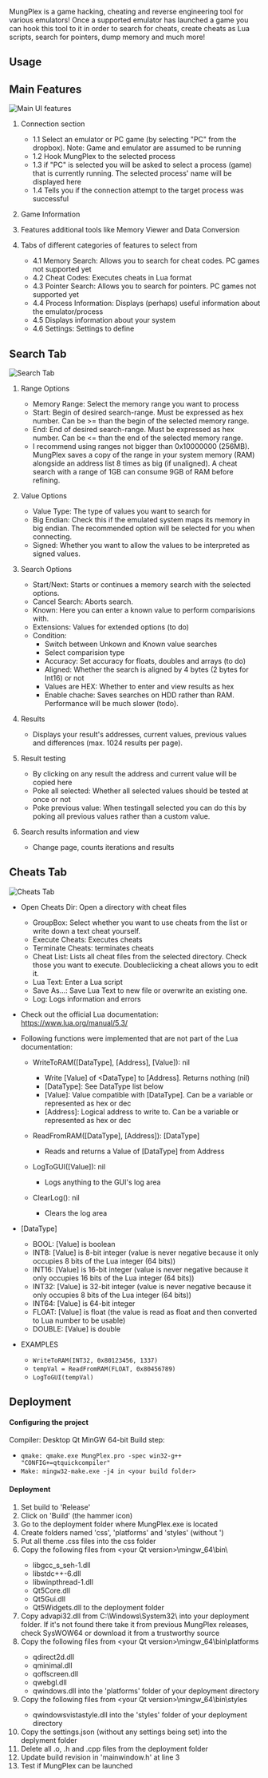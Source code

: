 MungPlex is a game hacking, cheating and reverse engineering tool for various emulators! Once a supported emulator has launched a game you can hook this tool to it in order to search for cheats, create cheats as Lua scripts, search for pointers, dump memory and much more!

## Usage

## Main Features
![Main UI features](https://github.com/CosmoCortney/MungPlex/tree/master/readme_files/ui01.png?raw=true)

1. Connection section
   - 1.1 Select an emulator or PC game (by selecting "PC" from the dropbox). Note: Game and emulator are assumed to be running
   - 1.2 Hook MungPlex to the selected process
   - 1.3 if "PC" is selected you will be asked to select a process (game) that is currently running. The selected process' name will be displayed here
   - 1.4 Tells you if the connection attempt to the target process was successful

2. Game Information
3. Features additional tools like Memory Viewer and Data Conversion

4. Tabs of different categories of features to select from
   - 4.1 Memory Search: Allows you to search for cheat codes. PC games not supported yet
   - 4.2 Cheat Codes: Executes cheats in Lua format
   - 4.3 Pointer Search: Allows you to search for pointers. PC games not supported yet
   - 4.4 Process Information: Displays (perhaps) useful information about the emulator/process
   - 4.5 Displays information about your system
   - 4.6 Settings: Settings to define

## Search Tab

![Search Tab](https://github.com/CosmoCortney/MungPlex/tree/master/readme_files/ui02.png?raw=true)

1. Range Options
   - Memory Range: Select the memory range you want to process
   - Start: Begin of desired search-range. Must be expressed as hex number. Can be >= than the begin of the selected memory range.
   - End: End of desired search-range. Must be expressed as hex number. Can be <= than the end of the selected memory range.
   - I recommend using ranges not bigger than 0x10000000 (256MB). MungPlex saves a copy of the range in your system memory (RAM) alongside an address list 8 times as big (if unaligned). A cheat search with a range of 1GB can consume 9GB of RAM before refining.

2. Value Options
   - Value Type: The type of values you want to search for
   - Big Endian: Check this if the emulated system maps its memory in big endian. The recommended option will be selected for you when connecting.
   - Signed: Whether you want to allow the values to be interpreted as signed values.

3. Search Options
   - Start/Next: Starts or continues a memory search with the selected options.
   - Cancel Search: Aborts search.
   - Known: Here you can enter a known value to perform comparisions with.
   - Extensions: Values for extended options (to do)
   - Condition: 
     - Switch between Unkown and Known value searches
     - Select comparision type
     - Accuracy: Set accuracy for floats, doubles and arrays (to do)
     - Aligned: Whether the search is aligned by 4 bytes (2 bytes for Int16) or not
     - Values are HEX: Whether to enter and view results as hex
     - Enable chache: Saves searches on HDD rather than RAM. Performance will be much slower (todo).

4. Results
   - Displays your result's addresses, current values, previous values and differences (max. 1024 results per page).

5. Result testing
   - By clicking on any result the address and current value will be copied here
   - Poke all selected: Whether all selected values should be tested at once or not
   - Poke previous value: When testingall selected you can do this by poking all previous values rather than a custom value.

6. Search results information and view
   - Change page, counts iterations and results   


## Cheats Tab

![Cheats Tab](https://github.com/CosmoCortney/MungPlex/tree/master/readme_files/ui03.png?raw=true)

- Open Cheats Dir: Open a directory with cheat files
  - GroupBox: Select whether you want to use cheats from the list or write down a text cheat yourself.
  - Execute Cheats: Executes cheats
  - Terminate Cheats: terminates cheats
  - Cheat List: Lists all cheat files from the selected directory. Check those you want to execute. Doubleclicking a cheat allows you to edit it.
  - Lua Text: Enter a Lua script
  - Save As...: Save Lua Text to new file or overwrite an existing one.
  - Log: Logs information and errors

- Check out the official Lua documentation: https://www.lua.org/manual/5.3/

- Following functions were implemented that are not part of the Lua documentation:
  - WriteToRAM([DataType], [Address], [Value]): nil
    - Write [Value] of <DataType] to [Address]. Returns nothing (nil)
    - [DataType]: See DataType list below
    - [Value]: Value compatible with [DataType]. Can be a variable or represented as hex or dec
    - [Address]: Logical address to write to. Can be a variable or represented as hex or dec

  - ReadFromRAM([DataType], [Address]): [DataType]
    - Reads and returns a Value of [DataType] from Address

  - LogToGUI([Value]): nil
    - Logs anything to the GUI's log area

  - ClearLog(): nil
    - Clears the log area

- [DataType]
  - BOOL: [Value] is boolean
  - INT8: [Value] is 8-bit integer (value is never negative because it only occupies 8 bits of the Lua integer (64 bits))
  - INT16: [Value] is 16-bit integer (value is never negative because it only occupies 16 bits of the Lua integer (64 bits))
  - INT32: [Value] is 32-bit integer (value is never negative because it only occupies 8 bits of the Lua integer (64 bits))
  - INT64: [Value] is 64-bit integer
  - FLOAT: [Value] is float (the value is read as float and then converted to Lua number to be usable)
  - DOUBLE: [Value] is double
  
- EXAMPLES
  - `WriteToRAM(INT32, 0x80123456, 1337)`
  - `tempVal = ReadFromRAM(FLOAT, 0x80456789)`
  - `LogToGUI(tempVal)`


## Deployment

#### Configuring the project
Compiler: Desktop Qt <your version> MinGW 64-bit
Build step:
-	`qmake: qmake.exe MungPlex.pro -spec win32-g++ "CONFIG+=qtquickcompiler"`
-	`Make: mingw32-make.exe -j4 in <your build folder>`

#### Deployment
1. Set build to 'Release'
2. Click on 'Build' (the hammer icon)
3. Go to the deployment folder where MungPlex.exe is located
4. Create folders named 'css', 'platforms' and 'styles' (without ')
5. Put all theme .css files into the css folder
6. Copy the following files from <your Qt installation>\<your Qt version>\mingw<version>_64\bin\
	  - libgcc_s_seh-1.dll
	  - libstdc++-6.dll
	  - libwinpthread-1.dll
	  - Qt5Core.dll
	  - Qt5Gui.dll
	  - Qt5Widgets.dll to the deployment folder
7. Copy advapi32.dll from C:\Windows\System32\ into your deployment folder. If it's not found there take it from previous MungPlex releases, check SysWOW64 or download it from a trustworthy source
8. Copy the following files from <your Qt installation>\<your Qt version>\mingw<version>_64\bin\platforms
	- qdirect2d.dll
	- qminimal.dll
	- qoffscreen.dll
	- qwebgl.dll
	- qwindows.dll into the 'platforms' folder of your deployment directory
9. Copy the following files from <your Qt installation>\<your Qt version>\mingw<version>_64\bin\styles
	- qwindowsvistastyle.dll into the 'styles' folder of your deployment directory
10. Copy the settings.json (without any settings being set) into the deplyment folder
11. Delete all .o, .h and .cpp files from the deployment folder
12. Update build revision in 'mainwindow.h' at line 3
13. Test if MungPlex can be launched
